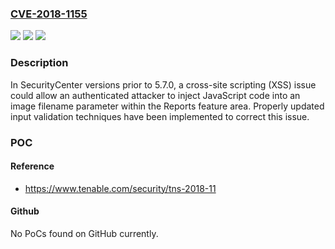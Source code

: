 ### [CVE-2018-1155](https://cve.mitre.org/cgi-bin/cvename.cgi?name=CVE-2018-1155)
![](https://img.shields.io/static/v1?label=Product&message=SecurityCenter&color=blue)
![](https://img.shields.io/static/v1?label=Version&message=All%20versions%20prior%20to%205.7.0%20&color=brightgreen)
![](https://img.shields.io/static/v1?label=Vulnerability&message=Cross-Site%20Scripting%20(XSS)&color=brightgreen)

### Description

In SecurityCenter versions prior to 5.7.0, a cross-site scripting (XSS) issue could allow an authenticated attacker to inject JavaScript code into an image filename parameter within the Reports feature area. Properly updated input validation techniques have been implemented to correct this issue.

### POC

#### Reference
- https://www.tenable.com/security/tns-2018-11

#### Github
No PoCs found on GitHub currently.

